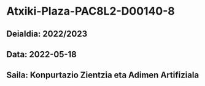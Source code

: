 # Atxiki-Plaza-PAC8L2-D00140-8


## Deialdia: 2022/2023

## Data: 2022-05-18

## Saila: Konpurtazio Zientzia eta Adimen Artifiziala


